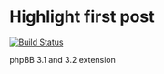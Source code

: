 # Highlight first post

[![Build Status](https://travis-ci.org/Tatiana5/highlightfirstpost.svg?branch=master)](https://travis-ci.org/Tatiana5/highlightfirstpost)

phpBB 3.1 and 3.2 extension